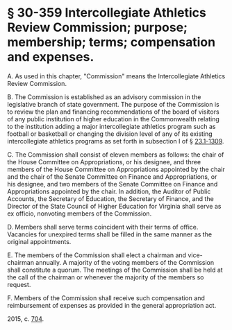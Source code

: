 # § 30-359 Intercollegiate Athletics Review Commission; purpose; membership; terms; compensation and expenses.

<p>A. As used in this chapter, "Commission" means the Intercollegiate Athletics Review Commission.</p><p>B. The Commission is established as an advisory commission in the legislative branch of state government. The purpose of the Commission is to review the plan and financing recommendations of the board of visitors of any public institution of higher education in the Commonwealth relating to the institution adding a major intercollegiate athletics program such as football or basketball or changing the division level of any of its existing intercollegiate athletics programs as set forth in subsection I of § <a href='/vacode/23.1-1309/'>23.1-1309</a>.</p><p>C. The Commission shall consist of eleven members as follows: the chair of the House Committee on Appropriations, or his designee, and three members of the House Committee on Appropriations appointed by the chair and the chair of the Senate Committee on Finance and Appropriations, or his designee, and two members of the Senate Committee on Finance and Appropriations appointed by the chair. In addition, the Auditor of Public Accounts, the Secretary of Education, the Secretary of Finance, and the Director of the State Council of Higher Education for Virginia shall serve as ex officio, nonvoting members of the Commission.</p><p>D. Members shall serve terms coincident with their terms of office. Vacancies for unexpired terms shall be filled in the same manner as the original appointments.</p><p>E. The members of the Commission shall elect a chairman and vice-chairman annually. A majority of the voting members of the Commission shall constitute a quorum. The meetings of the Commission shall be held at the call of the chairman or whenever the majority of the members so request.</p><p>F. Members of the Commission shall receive such compensation and reimbursement of expenses as provided in the general appropriation act.</p><p>2015, c. <a href='http://lis.virginia.gov/cgi-bin/legp604.exe?151+ful+CHAP0704'>704</a>.</p>